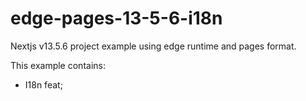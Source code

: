 # edge-pages-13-5-6-i18n
Nextjs v13.5.6 project example using edge runtime and pages format.

This example contains:
* I18n feat;